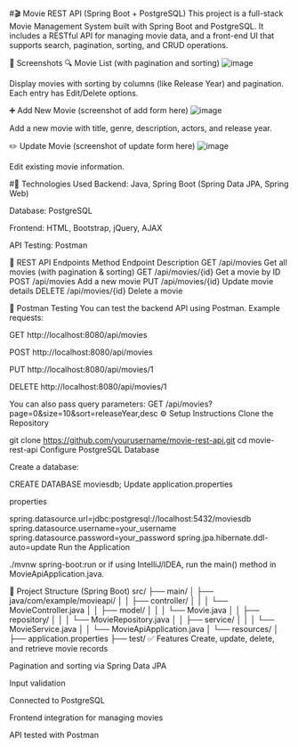 #🎬 Movie REST API (Spring Boot + PostgreSQL)
This project is a full-stack Movie Management System built with Spring Boot and PostgreSQL. It includes a RESTful API for managing movie data, and a front-end UI that supports search, pagination, sorting, and CRUD operations.

📸 Screenshots
🔍 Movie List (with pagination and sorting)
![image](https://github.com/user-attachments/assets/665a3ea0-fbdf-488d-9841-3cec290b48d3)

Display movies with sorting by columns (like Release Year) and pagination. Each entry has Edit/Delete options.

➕ Add New Movie
(screenshot of add form here)
![image](https://github.com/user-attachments/assets/d5e5fa7e-aaf5-4905-b879-b524739a343d)

Add a new movie with title, genre, description, actors, and release year.

✏️ Update Movie
(screenshot of update form here)
![image](https://github.com/user-attachments/assets/0cd2fd9f-55df-4064-bf32-da7fa919f7d4)

Edit existing movie information.

#🧰 Technologies Used
Backend: Java, Spring Boot (Spring Data JPA, Spring Web)

Database: PostgreSQL

Frontend: HTML, Bootstrap, jQuery, AJAX

API Testing: Postman

🔗 REST API Endpoints
Method	Endpoint	Description
GET	/api/movies	Get all movies (with pagination & sorting)
GET	/api/movies/{id}	Get a movie by ID
POST	/api/movies	Add a new movie
PUT	/api/movies/{id}	Update movie details
DELETE	/api/movies/{id}	Delete a movie

🧪 Postman Testing
You can test the backend API using Postman. Example requests:

GET http://localhost:8080/api/movies

POST http://localhost:8080/api/movies

PUT http://localhost:8080/api/movies/1

DELETE http://localhost:8080/api/movies/1

You can also pass query parameters:
GET /api/movies?page=0&size=10&sort=releaseYear,desc
⚙️ Setup Instructions
Clone the Repository


git clone https://github.com/yourusername/movie-rest-api.git
cd movie-rest-api
Configure PostgreSQL Database

Create a database:

CREATE DATABASE moviesdb;
Update application.properties

properties

spring.datasource.url=jdbc:postgresql://localhost:5432/moviesdb
spring.datasource.username=your_username
spring.datasource.password=your_password
spring.jpa.hibernate.ddl-auto=update
Run the Application

./mvnw spring-boot:run
or if using IntelliJ/IDEA, run the main() method in MovieApiApplication.java.

📁 Project Structure (Spring Boot)
src/
├── main/
│   ├── java/com/example/movieapi/
│   │   ├── controller/
│   │   │   └── MovieController.java
│   │   ├── model/
│   │   │   └── Movie.java
│   │   ├── repository/
│   │   │   └── MovieRepository.java
│   │   ├── service/
│   │   │   └── MovieService.java
│   │   └── MovieApiApplication.java
│   └── resources/
│       ├── application.properties
├── test/
✅ Features
Create, update, delete, and retrieve movie records

Pagination and sorting via Spring Data JPA

Input validation

Connected to PostgreSQL

Frontend integration for managing movies

API tested with Postman



